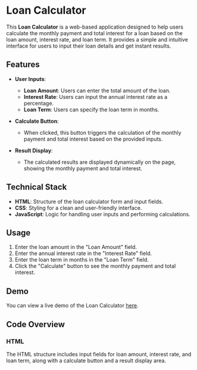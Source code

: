 # Loan Calculator

This **Loan Calculator** is a web-based application designed to help users calculate the monthly payment and total interest for a loan based on the loan amount, interest rate, and loan term. It provides a simple and intuitive interface for users to input their loan details and get instant results.

## Features

- **User Inputs**:
  - **Loan Amount**: Users can enter the total amount of the loan.
  - **Interest Rate**: Users can input the annual interest rate as a percentage.
  - **Loan Term**: Users can specify the loan term in months.

- **Calculate Button**:
  - When clicked, this button triggers the calculation of the monthly payment and total interest based on the provided inputs.

- **Result Display**:
  - The calculated results are displayed dynamically on the page, showing the monthly payment and total interest.

## Technical Stack

- **HTML**: Structure of the loan calculator form and input fields.
- **CSS**: Styling for a clean and user-friendly interface.
- **JavaScript**: Logic for handling user inputs and performing calculations.

## Usage

1. Enter the loan amount in the "Loan Amount" field.
2. Enter the annual interest rate in the "Interest Rate" field.
3. Enter the loan term in months in the "Loan Term" field.
4. Click the "Calculate" button to see the monthly payment and total interest.

## Demo

You can view a live demo of the Loan Calculator [here](https://loans-calculators.netlify.app/).

## Code Overview

### HTML
The HTML structure includes input fields for loan amount, interest rate, and loan term, along with a calculate button and a result display area.
